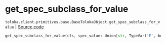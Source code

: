 # get_spec_subclass_for_value
`toloka.client.primitives.base.BaseTolokaObject.get_spec_subclass_for_value` | [Source code](https://github.com/Toloka/toloka-kit/blob/v1.2.1/src/client/primitives/base.py#L259)

```python
get_spec_subclass_for_value(cls, spec_value: Union[str, TypeVar('E', bound=Enum), None] = None)
```

